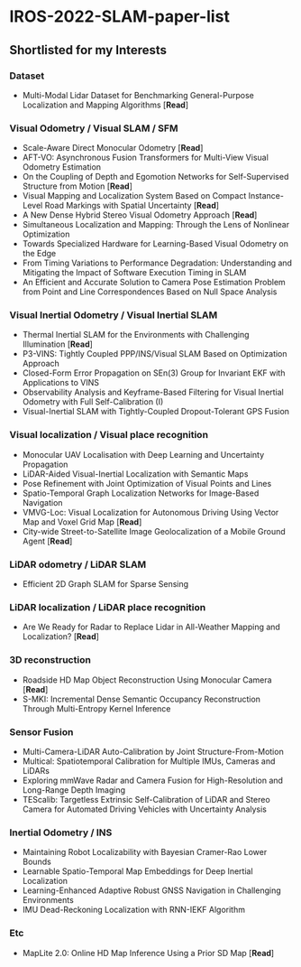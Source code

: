 # IROS-2022-SLAM-paper-list 

## Shortlisted for my Interests

### Dataset
- Multi-Modal Lidar Dataset for Benchmarking General-Purpose Localization and Mapping Algorithms [**Read**]
### Visual Odometry / Visual SLAM / SFM
- Scale-Aware Direct Monocular Odometry [**Read**]
- AFT-VO: Asynchronous Fusion Transformers for Multi-View Visual Odometry Estimation
- On the Coupling of Depth and Egomotion Networks for Self-Supervised Structure from Motion [**Read**]
- Visual Mapping and Localization System Based on Compact Instance-Level Road Markings with Spatial Uncertainty [**Read**]
- A New Dense Hybrid Stereo Visual Odometry Approach [**Read**]
- Simultaneous Localization and Mapping: Through the Lens of Nonlinear Optimization
- Towards Specialized Hardware for Learning-Based Visual Odometry on the Edge
- From Timing Variations to Performance Degradation: Understanding and Mitigating the Impact of Software Execution Timing in SLAM
- An Efficient and Accurate Solution to Camera Pose Estimation Problem from Point and Line Correspondences Based on Null Space Analysis
### Visual Inertial Odometry / Visual Inertial SLAM
- Thermal Inertial SLAM for the Environments with Challenging Illumination [**Read**]
- P3-VINS: Tightly Coupled PPP/INS/Visual SLAM Based on Optimization Approach
- Closed-Form Error Propagation on SEn(3) Group for Invariant EKF with Applications to VINS
- Observability Analysis and Keyframe-Based Filtering for Visual Inertial Odometry with Full Self-Calibration (I)
- Visual-Inertial SLAM with Tightly-Coupled Dropout-Tolerant GPS Fusion
### Visual localization / Visual place recognition
- Monocular UAV Localisation with Deep Learning and Uncertainty Propagation
- LiDAR-Aided Visual-Inertial Localization with Semantic Maps
- Pose Refinement with Joint Optimization of Visual Points and Lines
- Spatio-Temporal Graph Localization Networks for Image-Based Navigation
- VMVG-Loc: Visual Localization for Autonomous Driving Using Vector Map and Voxel Grid Map [**Read**]
- City-wide Street-to-Satellite Image Geolocalization of a Mobile Ground Agent [**Read**]
### LiDAR odometry / LiDAR SLAM
- Efficient 2D Graph SLAM for Sparse Sensing
### LiDAR localization / LiDAR place recognition
- Are We Ready for Radar to Replace Lidar in All-Weather Mapping and Localization? [**Read**]
### 3D reconstruction
- Roadside HD Map Object Reconstruction Using Monocular Camera [**Read**]
- S-MKI: Incremental Dense Semantic Occupancy Reconstruction Through Multi-Entropy Kernel Inference
### Sensor Fusion
- Multi-Camera-LiDAR Auto-Calibration by Joint Structure-From-Motion
- Multical: Spatiotemporal Calibration for Multiple IMUs, Cameras and LiDARs
- Exploring mmWave Radar and Camera Fusion for High-Resolution and Long-Range Depth Imaging
- TEScalib: Targetless Extrinsic Self-Calibration of LiDAR and Stereo Camera for Automated Driving Vehicles with Uncertainty Analysis
### Inertial Odometry / INS
- Maintaining Robot Localizability with Bayesian Cramer-Rao Lower Bounds
- Learnable Spatio-Temporal Map Embeddings for Deep Inertial Localization
- Learning-Enhanced Adaptive Robust GNSS Navigation in Challenging Environments
- IMU Dead-Reckoning Localization with RNN-IEKF Algorithm
### Etc
- MapLite 2.0: Online HD Map Inference Using a Prior SD Map [**Read**]
